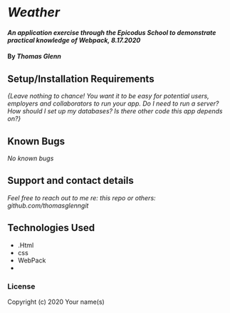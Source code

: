# _Weather_

#### _An application exercise through the Epicodus School to demonstrate practical knowledge of Webpack, 8.17.2020_

#### By _**Thomas Glenn**_

## Setup/Installation Requirements



_{Leave nothing to chance! You want it to be easy for potential users, employers and collaborators to run your app. Do I need to run a server? How should I set up my databases? Is there other code this app depends on?}_

## Known Bugs

_No known bugs_

## Support and contact details

_Feel free to reach out to me re: this repo or others: github.com/thomasglenngit_

## Technologies Used

* .Html
* css
* WebPack
* 

### License

Copyright (c) 2020 Your name(s)
